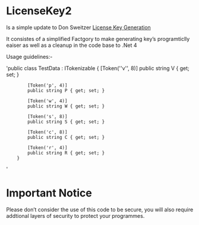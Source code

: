 # LicenseKey2 
Is a simple update to Don Sweitzer [License Key Generation](http://www.codeproject.com/Articles/11012/License-Key-Generation)

It consistes of a simplified Factgory to make generating key’s programticlly eaiser as well as a cleanup in the code base to .Net 4

Usage guidelines:- 

'public class TestData : ITokenizable
        {
            [Token(''v'', 8)]
            public string V { get; set; }

            [Token('p', 4)]
            public string P { get; set; }

            [Token('w', 4)]
            public string W { get; set; }

            [Token('s', 8)]
            public string S { get; set; }

            [Token('c', 8)]
            public string C { get; set; }

            [Token('r', 4)]
            public string R { get; set; }
        }
'

# Important Notice

Please don’t consider the use of this code to be secure, you will also require addtional layers of security to protect your programmes.